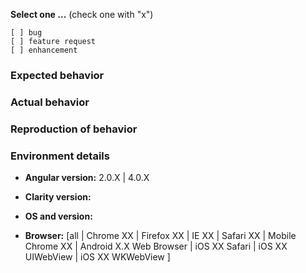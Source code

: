 <!--
PLEASE FILL OUT THE FOLLOWING. WE MAY CLOSE INCOMPLETE ISSUES.
-->

**Select one ...**  (check one with "x")
```
[ ] bug
[ ] feature request
[ ] enhancement
```

### Expected behavior
<!-- Describe the expected behavior. -->

### Actual behavior
<!-- Describe the actual behavior and provide a minimal app that demonstrates the issue. Fork the Clarity Plunker Template here: https://plnkr.co/edit/VPxyl7?p=preview and recreate the issue. Then submit your link with the issue. -->

### Reproduction of behavior
<!-- Include a working plunker link reproducing the behavior. -->

### Environment details

* **Angular version:** 2.0.X | 4.0.X

* **Clarity version:** 

* **OS and version:** 

* **Browser:** [all | Chrome XX | Firefox XX | IE XX | Safari XX | Mobile Chrome XX | Android X.X Web Browser | iOS XX Safari | iOS XX UIWebView | iOS XX WKWebView ]
